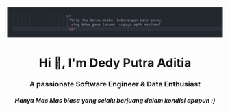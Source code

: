 ![logo](https://github.com/dedyputra/dedyputra/blob/main/filosofi%20jawa.png)
<h1 align="center">Hi 👋, I'm Dedy Putra Aditia</h1>
<h3 align="center">A passionate Software Engineer & Data Enthusiast</h3>
<h5 align="center"> Hanya Mas Mas biasa yang selalu berjuang dalam kondisi apapun  :) </h5>

<p align="left">
</p>

